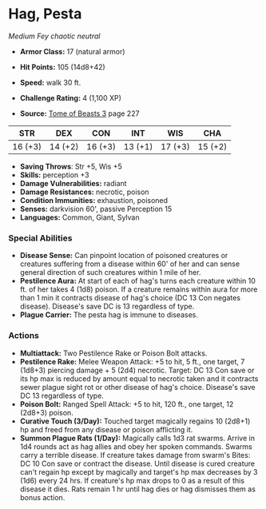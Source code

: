 # Hag, Pesta

*Medium* *Fey* *chaotic neutral*

- **Armor Class:** 17 (natural armor)
- **Hit Points:** 105 (14d8+42)
- **Speed:** walk 30 ft.

- **Challenge Rating:** 4 (1,100 XP)
- **Source:** [Tome of Beasts 3](https://koboldpress.com/kpstore/product/tome-of-beasts-3-for-5th-edition/) page 227

| STR | DEX | CON | INT | WIS | CHA |
| --- | --- | --- | --- | --- | --- |
| 16 (+3) | 14 (+2) | 16 (+3) | 13 (+1) | 17 (+3) | 15 (+2) |

- **Saving Throws**: Str +5, Wis +5
- **Skills:** perception +3
- **Damage Vulnerabilities:** radiant
- **Damage Resistances:** necrotic, poison
- **Condition Immunities:** exhaustion, poisoned
- **Senses:** darkvision 60', passive Perception 15
- **Languages:** Common, Giant, Sylvan

### Special Abilities

- **Disease Sense:** Can pinpoint location of poisoned creatures or creatures suffering from a disease within 60' of her and can sense general direction of such creatures within 1 mile of her.
- **Pestilence Aura:** At start of each of hag's turns each creature within 10 ft. of her takes 4 (1d8) poison. If a creature remains within aura for more than 1 min it contracts disease of hag's choice (DC 13 Con negates disease). Disease's save DC is 13 regardless of type.
- **Plague Carrier:** The pesta hag is immune to diseases.

### Actions

- **Multiattack:** Two Pestilence Rake or Poison Bolt attacks.
- **Pestilence Rake:** Melee Weapon Attack: +5 to hit, 5 ft., one target, 7 (1d8+3) piercing damage + 5 (2d4) necrotic. Target: DC 13 Con save or its hp max is reduced by amount equal to necrotic taken and it contracts sewer plague sight rot or other disease of hag's choice. Disease's save DC 13 regardless of type.
- **Poison Bolt:** Ranged Spell Attack: +5 to hit, 120 ft., one target, 12 (2d8+3) poison.
- **Curative Touch (3/Day):** Touched target magically regains 10 (2d8+1) hp and freed from any disease or poison afflicting it.
- **Summon Plague Rats (1/Day):** Magically calls 1d3 rat swarms. Arrive in 1d4 rounds act as hag allies and obey her spoken commands. Swarms carry a terrible disease. If creature takes damage from swarm's Bites: DC 10 Con save or contract the disease. Until disease is cured creature can't regain hp except by magically and target's hp max decreases by 3 (1d6) every 24 hrs. If creature's hp max drops to 0 as a result of this disease it dies. Rats remain 1 hr until hag dies or hag dismisses them as bonus action.


